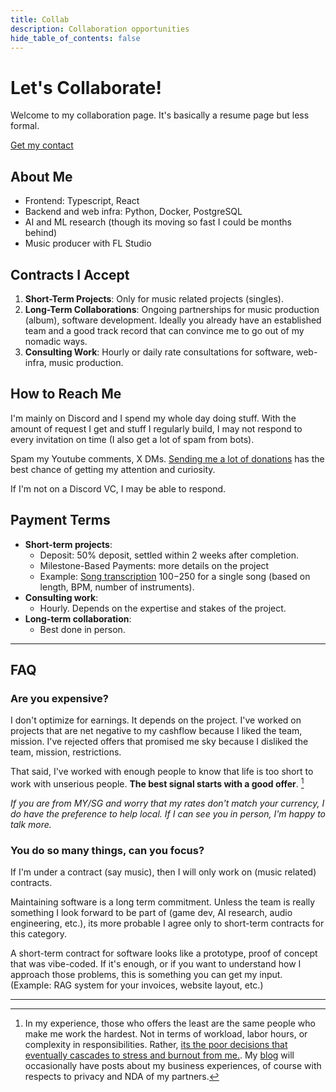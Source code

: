 ```yaml
---
title: Collab
description: Collaboration opportunities
hide_table_of_contents: false
---
```


# Let's Collaborate!

Welcome to my collaboration page. It's basically a resume page but less formal.

[Get my contact](https://gravatar.com/neldivad)

## About Me
- Frontend: Typescript, React
- Backend and web infra: Python, Docker, PostgreSQL
- AI and ML research (though its moving so fast I could be months behind)
- Music producer with FL Studio

## Contracts I Accept

1. **Short-Term Projects**: Only for music related projects (singles). 
2. **Long-Term Collaborations**: Ongoing partnerships for music production (album), software development. Ideally you already have an established team and a good track record that can convince me to go out of my nomadic ways.
3. **Consulting Work**: Hourly or daily rate consultations for software, web-infra, music production.


## How to Reach Me
I'm mainly on Discord and I spend my whole day doing stuff. With the amount of request I get and stuff I regularly build, I may not respond to every invitation on time (I also get a lot of spam from bots).

Spam my Youtube comments, X DMs. [Sending me a lot of donations](https://gravatar.com/neldivad) has the best chance of getting my attention and curiosity. 

If I'm not on a Discord VC, I may be able to respond. 

## Payment Terms

- **Short-term projects**: 
    - Deposit: 50% deposit, settled within 2 weeks after completion.
    - Milestone-Based Payments: more details on the project
    - Example: [Song transcription](https://www.youtube.com/watch?v=L0FOI4PvLho) $100-$250 for a single song (based on length, BPM, number of instruments). 
- **Consulting work**: 
    - Hourly. Depends on the expertise and stakes of the project.
- **Long-term collaboration**: 
    - Best done in person.

--- 

## FAQ
### Are you expensive?

I don't optimize for earnings. It depends on the project. I've worked on projects that are net negative to my cashflow because I liked the team, mission. I've rejected offers that promised me sky because I disliked the team, mission, restrictions. 

That said, I've worked with enough people to know that life is too short to work with unserious people. **The best signal starts with a good offer**. [^1] 

[^1]: In my experience, those who offers the least are the same people who make me work the hardest. Not in terms of workload, labor hours, or complexity in responsibilities. Rather, [its the poor decisions that eventually cascades to stress and burnout from me.](/blog/ineffective-leaders). My [blog](/blog) will occasionally have posts about my business experiences, of course with respects to privacy and NDA of my partners.

*If you are from MY/SG and worry that my rates don't match your currency, I do have the preference to help local. If I can see you in person, I'm happy to talk more.*

### You do so many things, can you focus? 
If I'm under a contract (say music), then I will only work on (music related) contracts. 

Maintaining software is a long term commitment. Unless the team is really something I look forward to be part of (game dev, AI research, audio engineering, etc.), its more probable I agree only to short-term contracts for this category. 

A short-term contract for software looks like a prototype, proof of concept that was vibe-coded. If it's enough, or if you want to understand how I approach those problems, this is something you can get my input. (Example: RAG system for your invoices, website layout, etc.)

---
